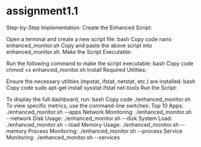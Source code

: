 # assignment1.1
Step-by-Step Implementation:
Create the Enhanced Script:

Open a terminal and create a new script file:
bash
Copy code
nano enhanced_monitor.sh
Copy and paste the above script into enhanced_monitor.sh.
Make the Script Executable:

Run the following command to make the script executable:
bash
Copy code
chmod +x enhanced_monitor.sh
Install Required Utilities:

Ensure the necessary utilities (mpstat, ifstat, netstat, etc.) are installed:
bash
Copy code
sudo apt-get install sysstat ifstat net-tools
Run the Script:

To display the full dashboard, run:
bash
Copy code
./enhanced_monitor.sh
To view specific metrics, use the command-line switches:
Top 10 Apps: ./enhanced_monitor.sh --apps
Network Monitoring: ./enhanced_monitor.sh --network
Disk Usage: ./enhanced_monitor.sh --disk
System Load: ./enhanced_monitor.sh --load
Memory Usage: ./enhanced_monitor.sh --memory
Process Monitoring: ./enhanced_monitor.sh --process
Service Monitoring: ./enhanced_monitor.sh --services

